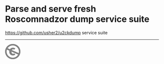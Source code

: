 Parse and serve fresh Roscomnadzor dump service suite
=====================================================

https://github.com/usher2/u2ckdump service suite

---
[![UNLICENSE](noc.png)](UNLICENSE)
